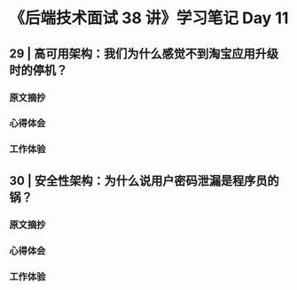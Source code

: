 # 《后端技术面试 38 讲》学习笔记 Day 11

## 29 | 高可用架构：我们为什么感觉不到淘宝应用升级时的停机？

### 原文摘抄

### 心得体会


### 工作体验

## 30 | 安全性架构：为什么说用户密码泄漏是程序员的锅？

### 原文摘抄

### 心得体会


### 工作体验
